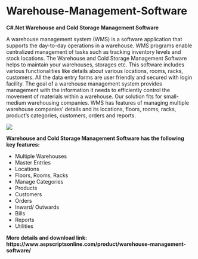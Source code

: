 # Warehouse-Management-Software
<b>C#.Net Warehouse and Cold Storage Management Software</b>

A warehouse management system (WMS) is a software application that supports the day-to-day operations in a warehouse. WMS programs enable centralized management of tasks such as tracking inventory levels and stock locations. The Warehouse and Cold Storage Management Software helps to maintain your warehouses, storages etc. This software includes various functionalities like details about various locations, rooms, racks, customers. All the data entry forms are user friendly and secured with login facility. The goal of a warehouse management system provides management with the information it needs to efficiently control the movement of materials within a warehouse. Our solution fits for small-medium warehousing companies. WMS has features of managing multiple warehouse companies’ details and its locations, floors, rooms, racks, product’s categories, customers, orders and reports.

<img src="https://www.aspscriptsonline.com/wp-content/uploads/2017/09/Warehouse-Management_1.png">

<b>Warehouse and Cold Storage Management Software has the following key features:</b>

<ul>
<li>Multiple Warehouses</li>
<li>Master Entries</li>
<li>Locations</li>
<li>Floors, Rooms, Racks</li>
<li>Manage Categories</li>
<li>Products</li>
<li>Customers</li>
<li>Orders</li>
<li>Inward/ Outwards</li>
<li>Bills</li>
<li>Reports</li>
<li>Utilities</li>
</ul>
<b>More details and download link:</b>
<b>https://www.aspscriptsonline.com/product/warehouse-management-software/</b>
